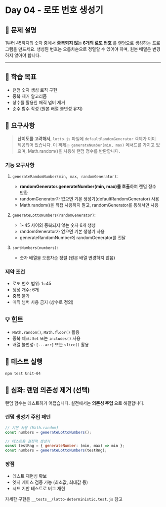 # Day 04 - 로또 번호 생성기

## 📌 문제 설명

1부터 45까지의 숫자 중에서 **중복되지 않는 6개의 로또 번호** 를 랜덤으로 생성하는 프로그램을 만드세요.
생성된 번호는 오름차순으로 정렬할 수 있어야 하며, 원본 배열은 변경하지 않아야 합니다.

---

## 🎯 학습 목표
- 랜덤 숫자 생성 로직 구현
- 중복 제거 알고리즘
- 상수를 활용한 매직 넘버 제거
- 순수 함수 작성 (원본 배열 불변성 유지)

## 📝 요구사항

> **난이도를 고려해서**, `lotto.js` 파일에 `defaultRandomGenerator` 객체가 이미 제공되어 있습니다.
> 이 객체는 `generateNumber(min, max)` 메서드를 가지고 있으며, Math.random()을 사용해 랜덤 정수를 반환합니다.

### 기능 요구사항
1. `generateRandomNumber(min, max, randomGenerator)`:
   - **randomGenerator.generateNumber(min, max)를 호출**하여 랜덤 정수 반환
   - randomGenerator가 없으면 기본 생성기(defaultRandomGenerator) 사용
   - Math.random()을 직접 사용하지 말고, randomGenerator를 통해서만 사용

2. `generateLottoNumbers(randomGenerator)`:
   - 1~45 사이의 중복되지 않는 숫자 6개 생성
   - randomGenerator가 없으면 기본 생성기 사용
   - generateRandomNumber에 randomGenerator를 전달

3. `sortNumbers(numbers)`:
   - 숫자 배열을 오름차순 정렬 (원본 배열 변경하지 않음)

### 제약 조건
- 로또 번호 범위: 1~45
- 생성 개수: 6개
- 중복 불가
- 매직 넘버 사용 금지 (상수로 정의)

## 💡 힌트
- `Math.random()`, `Math.floor()` 활용
- 중복 체크: `Set` 또는 `includes()` 사용
- 배열 불변성: `[...arr]` 또는 `slice()` 활용

## 🧪 테스트 실행
```bash
npm test Unit-04
```

## 🎯 심화: 랜덤 의존성 제거 (선택)

랜덤 함수는 테스트하기 어렵습니다. 실전에서는 **의존성 주입** 으로 해결합니다.

### 랜덤 생성기 주입 패턴
```javascript
// 기본 사용 (Math.random)
const numbers = generateLottoNumbers();

// 테스트용 결정적 생성기
const testRng = { generateNumber: (min, max) => min };
const numbers = generateLottoNumbers(testRng);
```

### 장점
- 테스트 재현성 확보
- 엣지 케이스 검증 가능 (최소값, 최대값 등)
- 시드 기반 테스트로 버그 재현

자세한 구현은 `__tests__/lotto-deterministic.test.js` 참고